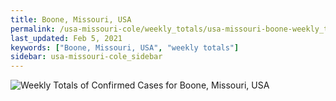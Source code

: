 ```yaml
---
title: Boone, Missouri, USA
permalink: /usa-missouri-cole/weekly_totals/usa-missouri-boone-weekly_totals.html
last_updated: Feb 5, 2021
keywords: ["Boone, Missouri, USA", "weekly totals"]
sidebar: usa-missouri-cole_sidebar
---
```


![Weekly Totals of Confirmed Cases for Boone, Missouri, USA](/covid_tracker/images/graphs/usa-missouri-boone-weekly_totals_graph.png)
